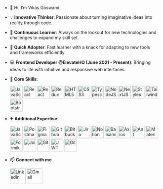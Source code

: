 - 👋 Hi, I’m Vikas Goswami
- 💡 **Innovative Thinker**: Passionate about turning imaginative ideas into reality through code.
- 🎯 **Continuous Learner**: Always on the lookout for new technologies and challenges to expand my skill set.
- 🚀 **Quick Adopter**: Fast learner with a knack for adapting to new tools and frameworks efficiently.
- 💻 **Frontend Developer @ElevateHQ (June 2021 - Present)**: Bringing ideas to life with intuitive and responsive web interfaces.

- 🔧 **Core Skills**:  
  
  <img src="https://www.svgrepo.com/show/355081/js.svg" alt="JavaScript" width="40" height="40"> <img src="https://www.svgrepo.com/show/303500/react-1-logo.svg" alt="React" width="40" height="40"> <img src="https://www.svgrepo.com/show/374032/reactjs.svg" alt="React Native" width="40" height="40"> <img src="https://www.svgrepo.com/show/452093/redux.svg" alt="Redux" width="40" height="40"> <img src="https://www.svgrepo.com/show/452228/html-5.svg" alt="HTML5" width="40" height="40"> <img src="https://www.svgrepo.com/show/452185/css-3.svg" alt="CSS3" width="40" height="40"> <img src="https://www.svgrepo.com/show/374146/typescript-official.svg" alt="Typescript" width="40" height="40"> <img src="https://www.svgrepo.com/show/452075/node-js.svg" alt="NodeJS" width="40" height="40"/> <img src="https://www.svgrepo.com/show/378440/nextjs-fill.svg" alt="NextJS" width="40" height="40"> <img src="https://www.svgrepo.com/show/306811/styled-components.svg" alt="Styles Component" width="40" height="40"> <img src="https://www.svgrepo.com/show/374118/tailwind.svg" alt="Tailwind CSS" width="40" height="40"> <img src="https://www.svgrepo.com/show/353498/bootstrap.svg" alt="Bootstrap" width="40" height="40">

- ➕ **Additional Expertise**:  
  
  <img src="https://www.svgrepo.com/show/374173/vscode3.svg" alt="JavaScript" width="40" height="40">  <img src="https://www.svgrepo.com/show/354202/postman-icon.svg" alt="Postman" width="40" height="40">  <img src="https://www.svgrepo.com/show/452202/figma.svg" alt="Figma" width="40" height="40">  <img src="https://www.svgrepo.com/show/512317/github-142.svg" alt="Github" width="40" height="40">  <img src="https://www.svgrepo.com/show/452166/bitbucket.svg" alt="Bitbucket" width="40" height="40">  <img src="https://www.svgrepo.com/show/353935/jira.svg" alt="Jira" width="40" height="40"/>  <img src="https://www.svgrepo.com/show/342071/notion.svg" alt="Notion" width="40" height="40"/>   <img src="https://balsamiq.com/assets/company/brandassets/smileyface-transparent-1080x1080.png" alt="Balsamiq" width="40" height="40"/>  <img src="https://www.vectorlogo.zone/logos/axios/axios-ar21.svg" alt="Axios" width="40" height="40"/>  <img src="https://www.svgrepo.com/show/353401/ant-design.svg" alt="Ant Design" width="40" height="40"/>  <img src= "https://www.svgrepo.com/show/354048/material-ui.svg" alt="Material UI" width="40" height="40"/>  <img src="https://static-00.iconduck.com/assets.00/formik-icon-512x512-se1fegy1.png" alt="Formik" width="40" height="40"/>  <img src="https://joi.dev/_nuxt/img/joiTransparent.c5fc726.png" alt="Joi" width="40" height="40"/>  <img src="https://www.svgrepo.com/show/452210/git.svg" alt="Git" width="40" height="40"/>  <img src="https://jwt.io/img/pic_logo.svg" alt="JWT" width="40" height="40"/> <img src="https://www.svgrepo.com/show/373763/light-json.svg" alt="Git" width="40" height="40"/>

- 📫 **Connect with me**  
  
  [<img src="https://www.svgrepo.com/show/448234/linkedin.svg" alt="LinkedIn" width="50" height="50" >](https://www.linkedin.com/in/vikas-goswami-41986a205/github-buttons)  [<img src="https://www.svgrepo.com/show/452213/gmail.svg" alt="Gmail" width="50" height="50"/>](vikasg224@gmail.com)


<!---
Akki37/Akki37 is a ✨ special ✨ repository because its `README.md` (this file) appears on your GitHub profile.
You can click the Preview link to take a look at your changes.
--->
